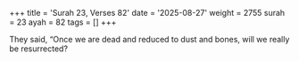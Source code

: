 +++
title = 'Surah 23, Verses 82'
date = '2025-08-27'
weight = 2755
surah = 23
ayah = 82
tags = []
+++

They said, “Once we are dead and reduced to dust and bones, will we really be resurrected?